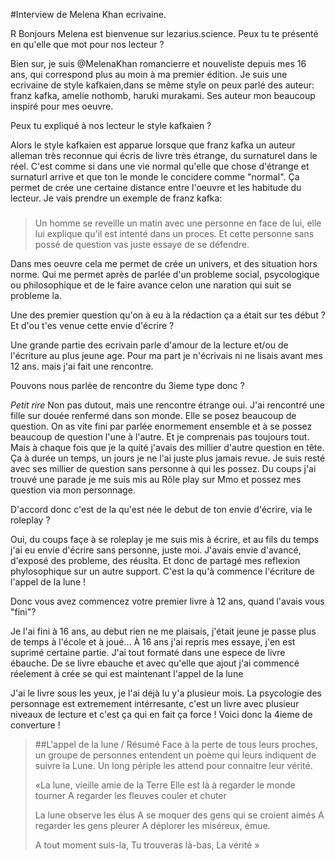 #Interview de Melena Khan ecrivaine.


R Bonjours Melena est bienvenue sur lezarius.science. Peux tu te présenté en qu'elle que mot pour nos lecteur ?


Bien sur, je suis @MelenaKhan romancierre et nouveliste depuis mes 16 ans, qui correspond plus au moin à ma premier édition.
Je suis une ecrivaine de style kafkaien,dans se même style on peux parlé des auteur: franz kafka, amelie nothomb, haruki murakami. Ses auteur mon beaucoup inspiré pour mes oeuvre.


Peux tu expliqué à nos lecteur le style kafkaien ?

Alors le style kafkaien est apparue lorsque que franz kafka un auteur alleman très reconnue qui écris de livre très étrange, du surnaturel dans le réel. C'est comme si dans une vie normal qu'elle que chose d'étrange et surnaturl arrive et que ton le monde le concidere comme "normal". Ça permet de crée une certaine distance entre l'oeuvre et les habitude du lecteur.
Je vais prendre un exemple de franz kafka:

>###
>Un homme se reveille un matin avec une personne en face de lui, elle lui explique qu'il est intenté dans un proces.
>Et cette personne sans possé de question vas juste essaye de se défendre.

Dans mes oeuvre cela me permet de crée un univers, et des situation hors norme. Qui me permet après de parlée d'un probleme social, psycologique ou philosophique et de le faire avance celon une naration qui suit se probleme la.


Une des premier question qu'on à eu à la rédaction ça a était sur tes début ? Et d'ou t'es venue cette envie d'écrire ?


Une grande partie des ecrivain parle d'amour de la lecture et/ou de l'écriture au plus jeune age. Pour ma part je n'écrivais ni ne lisais avant mes 12 ans. mais j'ai fait une rencontre.


Pouvons nous parlée de rencontre du 3ieme type donc ?


*Petit rire* Non pas dutout, mais une rencontre étrange oui. J'ai rencontré une fille sur douée renfermé dans son monde. Elle se posez beaucoup de question. On as vite fini par parlée enormement ensemble et à se possez beaucoup de question l'une à l'autre. Et je comprenais pas toujours tout. Mais à chaque fois que je la quité j'avais des millier d'autre question en tête.
Ça à durée un temps, un jours je ne l'ai juste plus jamais revue. Je suis resté avec ses millier de question sans personne à qui les possez. Du coups j'ai trouvé une parade je me suis mis au Rôle play sur Mmo et possez mes question via mon personnage.


D'accord donc c'est de la qu'est née le debut de ton envie d'écrire, via le roleplay ?


Oui, du coups façe à se roleplay je me suis mis à écrire, et au fils du temps j'ai eu envie d'écrire sans personne, juste moi.
J'avais envie d'avancé, d'exposé des probleme, des réuslta. Et donc de partagé mes reflexion phylosophique sur un autre support. C'est la qu'à commence l'écriture de l'appel de la lune !


Donc vous avez commencez votre premier livre à 12 ans, quand l'avais vous "fini"?


Je l'ai fini à 16 ans, au debut rien ne me plaisais, j'était jeune je passe plus de temps à l'école et à joué...
À 16 ans j'ai repris mes essaye, j'en est suprimé certaine partie. J'ai tout formaté dans une espece de livre ébauche.
De se livre ebauche et avec qu'elle que ajout j'ai commencé réelement à crée se qui est maintenant l'appel de la lune


J'ai le livre sous les yeux, je l'ai déjà lu y'a plusieur mois. La psycologie des personnage est extremement intérresante, c'est un livre avec plusieur niveaux de lecture et c'est ça qui en fait ça force ! Voici donc la 4ieme de converture !


>##L'appel de la lune / Résumé
>Face à la perte de tous leurs proches, un groupe de personnes entendent un poème qui leurs indiquent de suivre la Lune.
>Un long périple les attend pour connaitre leur vérité.
>
>«La lune, vieille amie de la Terre
>Elle est là à regarder le monde tourner
>A regarder les fleuves couler et chuter
>
>
>La lune observe les élus
>A se moquer des gens qui se croient aimés
>A regarder les gens pleurer
>A déplorer les miséreux, émue.
>
>A tout moment suis-la,
>Tu trouveras là-bas,
>La vérité »